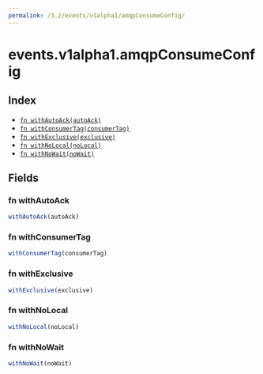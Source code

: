 ```yaml
---
permalink: /3.2/events/v1alpha1/amqpConsumeConfig/
---
```


# events.v1alpha1.amqpConsumeConfig



## Index

* [`fn withAutoAck(autoAck)`](#fn-withautoack)
* [`fn withConsumerTag(consumerTag)`](#fn-withconsumertag)
* [`fn withExclusive(exclusive)`](#fn-withexclusive)
* [`fn withNoLocal(noLocal)`](#fn-withnolocal)
* [`fn withNoWait(noWait)`](#fn-withnowait)

## Fields

### fn withAutoAck

```ts
withAutoAck(autoAck)
```



### fn withConsumerTag

```ts
withConsumerTag(consumerTag)
```



### fn withExclusive

```ts
withExclusive(exclusive)
```



### fn withNoLocal

```ts
withNoLocal(noLocal)
```



### fn withNoWait

```ts
withNoWait(noWait)
```

